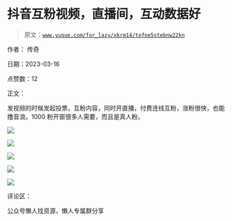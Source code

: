 # 抖音互粉视频，直播间，互动数据好

> 原文：[`www.yuque.com/for_lazy/xkrm14/tofne5stebnw22kn`](https://www.yuque.com/for_lazy/xkrm14/tofne5stebnw22kn)

作者： 传奇

日期：2023-03-16

点赞数：12

正文：

发视频的时候发起投票，互粉内容，同时开直播，付费连线互粉，涨粉很快，也能撸音浪。1000 粉开窗很多人需要，而且是真人粉。

![](img/afa82326cf73e02292576c7921cd627f.png)  

![](img/cf211771847732fe322c171b178a58df.png)  

![](img/d4889e192fca22e245b5df4255f8ea46.png)  

![](img/d8147dfd6534ee894a263be8339b9164.png)  

![](img/2dcbeee296b020d51f080f4c7cb44a4a.png)  

评论区：

公众号懒人找资源，懒人专属群分享

